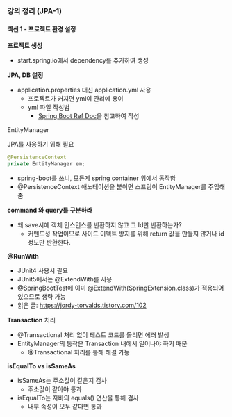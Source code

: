 ### 강의 정리 (JPA-1)



#### 섹션 1 - 프로젝트 환경 설정

**프로젝트 생성**

- start.spring.io에서 dependency를 추가하여 생성



**JPA, DB 설정**

- application.properties 대신 application.yml 사용
  - 프로젝트가 커지면 yml이 관리에 용이
  - yml 파일 작성법
    - [Spring Boot Ref Doc](https://docs.spring.io/spring-boot/docs/current/reference/html/)을 참고하여 작성



EntityManager

JPA를 사용하기 위해 필요

```java
@PersistenceContext
private EntityManager em;
```

- spring-boot를 쓰니, 모든게 spring container 위에서 동작함
- @PersistenceContext 애노테이션을 붙이면 스프링이 EntityManager를 주입해줌



**command 와 query를 구분하라**

- 왜 save시에 객체 인스턴스를 반환하지 않고 그 Id만 반환하는가?
  - 커맨드성 작업이므로 사이드 이펙트 방지를 위해 return 값을 만들지 않거나 id정도만 반환한다.



**@RunWith**

- JUnit4 사용시 필요
- JUnit5에서는 @ExtendWith를 사용
- @SpringBootTest에 이미 @ExtendWith(SpringExtension.class)가 적용되어 있으므로 생략 가능
- 읽은 글: https://jordy-torvalds.tistory.com/102



**Transaction** 처리

- @Transactional 처리 없이 테스트 코드를 돌리면 에러 발생
- EntityManager의 동작은 Transaction 내에서 일어나야 하기 때문
  - @Transactional 처리를 통해 해결 가능



**isEqualTo vs isSameAs**

- isSameAs는 주소값이 같은지 검사
  - 주소값이 같아야 통과
- isEqualTo는 자바의 equals() 연산을 통해 검사
  - 내부 속성이 모두 같다면 통과

